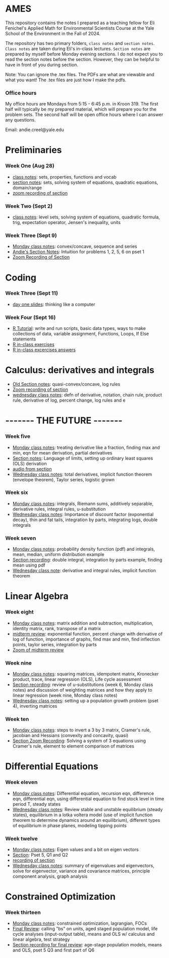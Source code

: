 # AMES
This repository contains the notes I prepared as a teaching fellow for Eli Fenichel's Applied Math for Environmental Scientists Course at the Yale School of the Environment in the Fall of 2024. 

The repository has two primary folders, `class notes` and `section notes`. `Class notes` are taken during Eli's in-class lectures. `Section notes` are prepared by myself before Monday evening sections. I do not expect you to read the section notes before the section. However, they can be helpful to have in front of you during section. 

Note: You can ignore the .tex files. The PDFs are what are viewable and what you want! The .tex files are just how I make the pdfs. 


### Office hours
My office hours are Mondays from 5:15 - 6:45 p.m. in Kroon 319. The first half will typically be my prepared material, which will prepare you for the problem sets. The second half will be open office hours where I can answer any questions. 

Email: andie.creel\@yale.edu 


# Preliminaries 

### Week One (Aug 28)

-  [class notes](class_notes/1_introduction_class.pdf): sets, properties, functions and vocab
-  [section notes](section_notes/1_section.pdf): sets, solving system of equations, quadratic equations, domain/range
- [zoom recording of section](https://yale.zoom.us/rec/share/WQ-3BEzd_GEec7FepNDbEjXUDq56v_cYkZhugw8Vyfyl_eyRB9_R9hB5xzVZoTKS.CntB5Aa1t5buY-hc?startTime=1693578615000)

### Week Two (Sept 2)

- [class notes](class_notes/2_mon/main.pdf): level sets, solving system of equations, quadratic formula, trig, expectation operator, Jensen's inequality, units

### Week Three (Sept 9)

- [Monday class notes](class_notes/4_mon_week/4_week.pdf): convex/concave, sequence and series 
- [Andie's Section Notes](section_notes/year_2024/1_section/main.pdf): Intuition for problems 1, 2, 5, 6 on pset 1
- [Zoom Recording of Section](https://yale.zoom.us/rec/share/gUQNJ1kNDebQq2aXWslJHU2wFPFWBTi4olNlTUgDE0Ujd80VCx-hXr2S5dynKjE4.XGbJordD-2tSOGaY?startTime=1725917730000)

 
# Coding  

### Week Three (Sept 11)

- [day one slides](<class_notes/3_think_like_computer.pptx>): thinking like a computer


### Week Four (Sept 16)

- [R Tutorial](class_notes/4_base_R.pdf): write and run scripts, basic data types, ways to make collections of data, variable assignment, Functions, Loops, If Else statements
- [R in-class exercises](class_notes/4_in_class_exercise.R)
- [R in-class excercises answers](class_notes/4_in_class_answers.R)



# Calculus: derivatives and integrals 

- [Old Section notes](section_notes/4_section/main.pdf): quasi-convex/concave, log rules
- [Zoom recording of section](https://yale.zoom.us/rec/share/EsTXAibjWFbX8EsFYbNeWClFm-wou-zKEPr6SC1Sib3OSCFIr4QU1X5UeE3AbQ3q.qWEfPqRKr6SK4TiC?startTime=1695073198000)
- [wednesday class notes](class_notes/4_weds_class.pdf): defn of derivative, notation, chain rule, product rule, derivative of log, percent change, log rules and e

# ------- THE FUTURE -------

### Week five
- [Monday class notes](class_notes/5_mon_class.pdf): treating derivative like a fraction, finding max and min, eqn for mean derivation, partial derivatives
- [Section notes](section_notes/5_section.pdf): Language of limits, setting up ordinary least squares (OLS) derivation
- [audio from section](https://yale.zoom.us/rec/play/NOLE2ZiBVl5BScXTMXc0Ijanr2lc5EfyyAij7MJED6tI62Sdj83JC-hkKv7vv8v43faJPIn93px5oVHC.sO5IRxDvbjEc1J_p?autoplay=true)
- [Wednesday class notes](class_notes/5_weds/main.pdf): total derivatives, implicit function theorem (envelope theorem), Taylor series, logistic grown 

### Week six 
- [Monday class notes](class_notes/6_mon_class.pdf): integrals, Riemann sums, additively separable, derivative rules, integral rules, u-substitution 
- [Wednesday class notes](class_notes/6_weds/main.pdf): Importance of discount factor (exponential decay), thin and fat tails, integration by parts, integrating logs, double integrals  

### Week seven 
- [Monday class notes](class_notes/7_mon/main.pdf): probability density function (pdf) and integrals, mean, median, uniform distribution example
- [Section recording](https://yale.zoom.us/rec/play/HdIZ2C4q72FmYB1cjGHjryJ7PR1LTvQLdRk7wU1VL5lPbkL1lcft04o46YPNK9kI_pAXNstlDPR-Bl3L.yLaOoLu5hra3StEB?autoplay=true&startTime=1696887250000): double integral, integration by parts example, finding mean using pdf 
- [Wednesday class note](class_notes/7_weds.pdf): derivative and integral rules, implicit function theorem

# Linear Algebra 

### Week eight 
- [Monday class notes](class_notes/8_mon.pdf): matrix addition and subtraction, multiplication, identity matrix, rank, transpose of a matrix 
- [midterm review](section_notes/midterm.pdf): exponential function, percent change with derivative of log of function, importance of graphs, find max and min, find inflection points, taylor series, integration by parts
- [Zoom of midterm review](https://yale.zoom.us/rec/share/06grQMktcnp_WvWAtPB1kWkS86RMxa1D4So1NVFy21KPg756QL7ERTOLxK114-in.F1GW-HFe-6dGorGa?startTime=1698096961000)

### Week nine 
- [Monday class notes](class_notes/9_mon.pdf): squaring matrices, idempotent matrix, Kronecker product, trace, linear regression (OLS), Life cycle assessment
- [Section recording](https://yale.zoom.us/rec/play/eFOC3kVkqWOvfn6lNGsQSpsFmvCFk_lqj5lHqviVeIC__t9VlTMNapesMmQYWvlQpBSsNDrbfQE0ND4K.4mQcji2-5eJAkylI?autoplay=true&startTime=1698701474000): review of u-substitutions (week 6, Monday class notes) and discussion of weighting matrices and how they apply to linear regression (week nine, Monday class notes)
- [Wednesday class notes](class_notes/9_weds.pdf): setting up a population growth problem (pset 4), inverting matrices 


### Week ten 
- [Monday class notes](class_notes/10_mon.pdf): steps to invert a 3 by 3 matrix, Cramer's rule, jacobian and Hessians (convexity and concavity, quasi)
- [Section Zoom Recording](https://yale.zoom.us/rec/share/DcaOagpyLqq8naFj4VIdKcRIf80c7TNyR2z_23-Y3z8mtqEX1NJwkceO7qEPjH10.nur9edVdvhrvobmB?startTime=1699309891000): Solving a system of 3 equations using Cramer's rule, element to element comparison of matrices

# Differential Equations 

### Week eleven 
- [Monday class notes](class_notes/11_mon/main.pdf): Differential equation, recursion eqn, difference eqn, differential eqn, using differential equation to find stock level in time period T, steady states
- [Wednesday class notes](class_notes/11_weds/main.pdf): Review stable and unstable equilibrium (steady states), equilibrium in a lotka voltera model (use of implicit function theorem to determine dynamics around an equilibrium), different types of equilibrium in phase planes, modeling tipping points 

### Week twelve 
- [Monday class notes](class_notes/12_mon.pdf): Eigen values and a bit on eigen vectors 
- [Section](section_notes/12_section.pdf): Pset 5, Q1 and Q2
- [recording of section](https://yale.zoom.us/rec/share/Lc1Mm89IJ7RyrpwzBJlflfnh-GRtfqk3fbrPsxELvOM5jo99JsztRlKfdWk58zHW.RjZ9c2j--2hYFGFg?startTime=1701124522000)
- [Wednesday class notes](class_notes/12_weds/main.pdf): summary of eigenvalues and eigenvectors, solve for eigenvector, variance and covariance matrices, principle component analysis, graph analysis 



# Constrained Optimization 

### Week thirteen 
- [Monday class notes](class_notes/13_mon/main.pdf): constrained optimization, lagrangian, FOCs
- [Final Review](section_notes/13_section.pdf): calling "bs" on units, aged staged population model, life cycle analyses (input-output table), means and OLS w/ calculus and linear algebra, test strategy
- [Section recording for final review](https://yale.zoom.us/rec/share/9MXTvjsXExL-Q6PMpZLXZ5tPWTuH8paPSICmrbnuA7FvV1A4V4BZwUoIZvw4DrJx.iezbrCrm4UNp6oZ3): age-stage population models, means and OLS, pset 5 Q3 and first part of Q6


